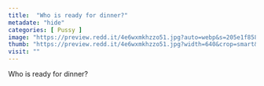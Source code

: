 ```yaml
---
title:  "Who is ready for dinner?"
metadate: "hide"
categories: [ Pussy ]
image: "https://preview.redd.it/4e6wxmkhzzo51.jpg?auto=webp&s=205e1f858efb24b2bd80237d1a360b5ee89f5b48"
thumb: "https://preview.redd.it/4e6wxmkhzzo51.jpg?width=640&crop=smart&auto=webp&s=3ce5af5599a6185b9467b9c3b34b3fa920275d58"
visit: ""
---
```

Who is ready for dinner?
